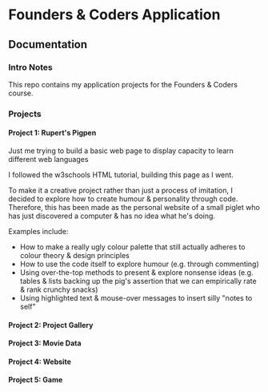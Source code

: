 # Founders & Coders Application
## Documentation
### Intro Notes
This repo contains my application projects for the Founders & Coders course.

### Projects
#### Project 1: Rupert's Pigpen
Just me trying to build a basic web page to display capacity to learn different web languages

I followed the w3schools HTML tutorial, building this page as I went.

To make it a creative project rather than just a process of imitation, I decided to explore how to create humour & personality through code. Therefore, this has been made as the personal website of a small piglet who has just discovered a computer & has no idea what he's doing.

Examples include:
- How to make a really ugly colour palette that still actually adheres to colour theory & design principles
- How to use the code itself to explore humour (e.g. through commenting)
- Using over-the-top methods to present & explore nonsense ideas (e.g. tables & lists backing up the pig's assertion that we can empirically rate & rank crunchy snacks)
- Using highlighted text & mouse-over messages to insert silly "notes to self"

#### Project 2: Project Gallery
#### Project 3: Movie Data
#### Project 4: Website
#### Project 5: Game